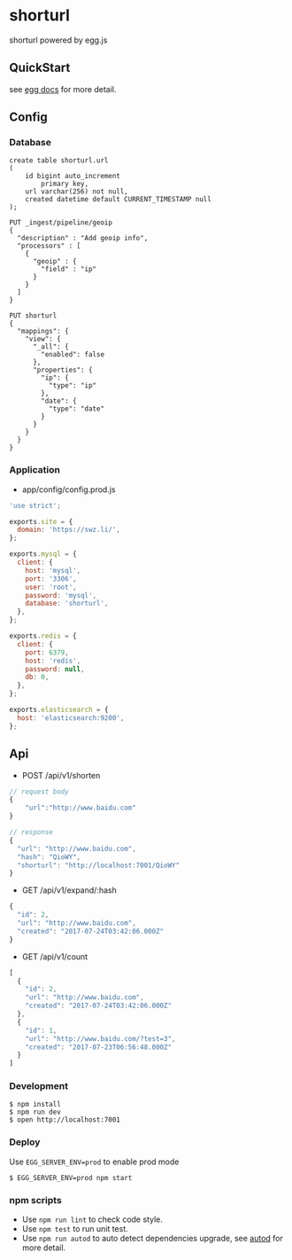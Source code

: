 # shorturl

shorturl powered by egg.js

## QuickStart

<!-- add docs here for user -->

see [egg docs][egg] for more detail.

## Config

### Database

```mysql
create table shorturl.url
(
	id bigint auto_increment
		primary key,
	url varchar(256) not null,
	created datetime default CURRENT_TIMESTAMP null
);
```

```elasticsearch
PUT _ingest/pipeline/geoip
{
  "description" : "Add geoip info",
  "processors" : [
    {
      "geoip" : {
        "field" : "ip"
      }
    }
  ]
}

PUT shorturl
{
  "mappings": {
    "view": {
      "_all": {
        "enabled": false
      },
      "properties": {
        "ip": {
          "type": "ip"
        },
        "date": {
          "type": "date"
        }
      }
    }
  }
}
```

### Application

- app/config/config.prod.js

```js
'use strict';

exports.site = {
  domain: 'https://swz.li/',
};

exports.mysql = {
  client: {
    host: 'mysql',
    port: '3306',
    user: 'root',
    password: 'mysql',
    database: 'shorturl',
  },
};

exports.redis = {
  client: {
    port: 6379,
    host: 'redis',
    password: null,
    db: 0,
  },
};

exports.elasticsearch = {
  host: 'elasticsearch:9200',
};
```

## Api

- POST /api/v1/shorten

```js
// request body
{
	"url":"http://www.baidu.com"
}

// response
{
  "url": "http://www.baidu.com",
  "hash": "QioWY",
  "shorturl": "http://localhost:7001/QioWY"
}
```

- GET /api/v1/expand/:hash

```js
{
  "id": 2,
  "url": "http://www.baidu.com",
  "created": "2017-07-24T03:42:06.000Z"
}
```

- GET /api/v1/count

```js
[
  {
    "id": 2,
    "url": "http://www.baidu.com",
    "created": "2017-07-24T03:42:06.000Z"
  },
  {
    "id": 1,
    "url": "http://www.baidu.com/?test=3",
    "created": "2017-07-23T06:56:48.000Z"
  }
]
```

### Development
```shell
$ npm install
$ npm run dev
$ open http://localhost:7001
```

### Deploy

Use `EGG_SERVER_ENV=prod` to enable prod mode

```shell
$ EGG_SERVER_ENV=prod npm start
```

### npm scripts

- Use `npm run lint` to check code style.
- Use `npm test` to run unit test.
- Use `npm run autod` to auto detect dependencies upgrade, see [autod](https://www.npmjs.com/package/autod) for more detail.


[egg]: https://eggjs.org